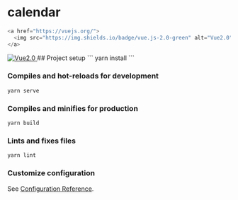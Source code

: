 # calendar

```js
<a href="https://vuejs.org/">
  <img src="https://img.shields.io/badge/vue.js-2.0-green" alt="Vue2.0">
</a>
```
<a href="https://vuejs.org/">
  <img src="https://img.shields.io/badge/vue.js-2.0-green" alt="Vue2.0">
</a>
## Project setup
```
yarn install
```

### Compiles and hot-reloads for development
```
yarn serve
```

### Compiles and minifies for production
```
yarn build
```

### Lints and fixes files
```
yarn lint
```

### Customize configuration
See [Configuration Reference](https://cli.vuejs.org/config/).
